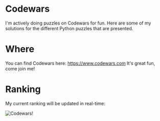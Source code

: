 # Codewars

I'm actively doing puzzles on Codewars for fun. Here are some of my solutions for the different Python puzzles that are presented.

# Where

You can find Codewars here: https://www.codewars.com
It's great fun, come join me!

# Ranking

My current ranking will be updated in real-time:

![Codewars!](https://www.codewars.com/users/Spanhaak/badges/large "Codewars")